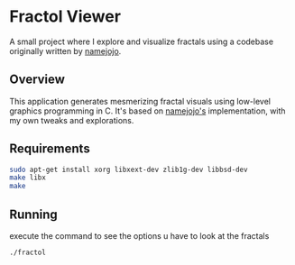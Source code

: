 # Fractol Viewer

A small project where I explore and visualize fractals using a codebase originally written by [namejojo](https://github.com/namejojo).

## Overview

This application generates mesmerizing fractal visuals using low-level graphics programming in C. It's based on [namejojo's](https://github.com/namejojo/fractol) implementation, with my own tweaks and explorations.

## Requirements

```bash
sudo apt-get install xorg libxext-dev zlib1g-dev libbsd-dev
make libx
make
```

## Running 
execute the command to see the options u have to look at the fractals

```bash
./fractol
```